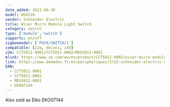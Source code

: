 ```yaml
---
date_added: 2021-04-30
model: W50110
vendor: Schneider Electric 
title: Wiser Micro Module Light Switch
category: switch
type: ['module','switch']
supports: on/off
zigbeemodel: ['PUCK/SWITCH/1']
compatible: [z2m, deconz, z4d]
z2m: CCT5011-0001/CCT5011-0002/MEG5011-0001
mlink: https://www.se.com/ww/en/product/CCT5011-0002/wiser-micro-module-light-switch/
link: https://www.domadoo.fr/en/peripheriques/5722-schneider-electric-micromodule-interrupteur-eclairage-connecte-zigbee-30-wiser-3606481048172.html
EAN:
  - CCT5011-0001
  - CCT5011-0002
  - MEG5011-0001
  - EKO07144
---
```

Also sold as Elko EKO07144
